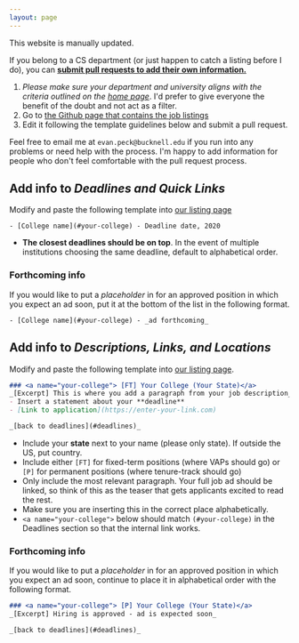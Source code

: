 ```yaml
---
layout: page
---
```


This website is manually updated. 

If you belong to a CS department (or just happen to catch a listing before I do), you can [**submit pull requests to add their own information.**](https://docs.github.com/en/github/collaborating-with-issues-and-pull-requests/creating-a-pull-request)

1. _Please make sure your department and university aligns with the criteria outlined on the [home page](index.html)_. I'd prefer to give everyone the benefit of the doubt and not act as a filter. 
2. Go to [the Github page that contains the job listings](https://github.com/cs-pui/cs-pui.github.io/blob/master/index.md)
3. Edit it following the template guidelines below and submit a pull request.

Feel free to email me at `evan.peck@bucknell.edu` if you run into any problems or need help with the process. I'm happy to add information for people who don't feel comfortable with the pull request process.

## Add info to _Deadlines and Quick Links_
Modify and paste the following template into [our listing page](https://docs.github.com/en/github/collaborating-with-issues-and-pull-requests/creating-a-pull-request)

```
- [College name](#your-college) - Deadline date, 2020
```

- **The closest deadlines should be on top**. In the event of multiple institutions choosing the same deadline, default to alphabetical order.

### Forthcoming info
If you would like to put a _placeholder_ in for an approved position in which you expect an ad soon, put it at the bottom of the list in the following format.

```
- [College name](#your-college) - _ad forthcoming_
```

## Add info to _Descriptions, Links, and Locations_
Modify and paste the following template into [our listing page](https://docs.github.com/en/github/collaborating-with-issues-and-pull-requests/creating-a-pull-request).

```markdown
### <a name="your-college"> [FT] Your College (Your State)</a>
_[Excerpt] This is where you add a paragraph from your job description_
- Insert a statement about your **deadline**
- [Link to application](https://enter-your-link.com)

_[back to deadlines](#deadlines)_
```

- Include your **state** next to your name (please only state). If outside the US, put country.
- Include either `[FT]` for fixed-term positions (where VAPs should go) or `[P]` for permanent positions (where tenure-track should go)
- Only include the most relevant paragraph. Your full job ad should be linked, so think of this as the teaser that gets applicants excited to read the rest.
- Make sure you are inserting this in the correct place alphabetically.
- `<a name="your-college">` below should match `(#your-college)` in the Deadlines section so that the internal link works.

### Forthcoming info
If you would like to put a _placeholder_ in for an approved position in which you expect an ad soon, continue to place it in alphabetical order with the following format.

```markdown
### <a name="your-college"> [P] Your College (Your State)</a>
_[Excerpt] Hiring is approved - ad is expected soon_

_[back to deadlines](#deadlines)_
```
